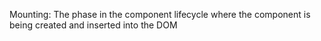 Mounting: The phase in the component lifecycle where the component is being created and inserted into the DOM